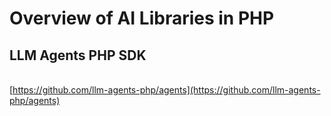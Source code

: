 # Overview of AI Libraries in PHP

## LLM Agents PHP SDK

\
[https://github.com/llm-agents-php/agents](https://github.com/llm-agents-php/agents)
